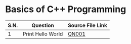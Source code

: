 # Basics of C++ Programming

| S.N. | Question                            | Source File Link |
| ---- | ----------------------------------- | ---------------- |
| 1    | Print Hello World                   | [QN001](QN001.c) |
